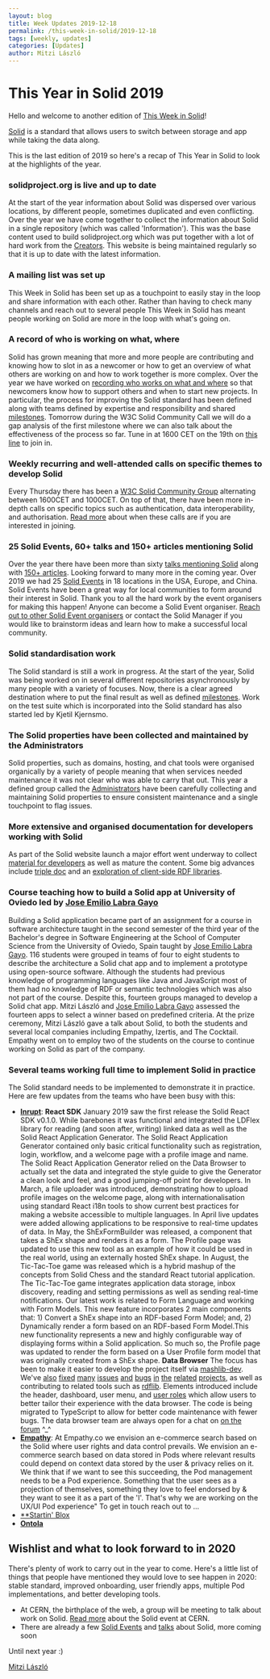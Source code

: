 ```yaml
---
layout: blog
title: Week Updates 2019-12-18
permalink: /this-week-in-solid/2019-12-18
tags: [weekly, updates]
categories: [Updates]
author: Mitzi László
---
```


# This Year in Solid 2019

Hello and welcome to another edition of [This Week in Solid](https://solidproject.org/this-week-in-solid)!

[Solid](https://solidproject.org) is a standard that allows users to switch between storage and app while taking the data along. 

This is the last edition of 2019 so here's a recap of This Year in Solid to look at the highlights of the year. 

### solidproject.org is live and up to date 
At the start of the year information about Solid was dispersed over various locations, by different people, sometimes duplicated and even conflicting. Over the year we have come together to collect the information about Solid in a single repository (which was called 'Information'). This was the base content used to build solidproject.org which was put together with a lot of hard work from the [Creators](https://github.com/solid/process/blob/master/creators.md). This website is being maintained regularly so that it is up to date with the latest information. 

### A mailing list was set up 
This Week in Solid has been set up as a touchpoint to easily stay in the loop and share information with each other. Rather than having to check many channels and reach out to several people This Week in Solid has meant people working on Solid are more in the loop with what's going on. 

### A record of who is working on what, where 
Solid has grown meaning that more and more people are contributing and knowing how to slot in as a newcomer or how to get an overview of what others are working on and how to work together is more complex. Over the year we have worked on [recording who works on what and where](https://github.com/solid/process) so that newcomers know how to support others and when to start new projects. In particular, the process for improving the Solid standard has been defined along with teams defined by expertise and responsibility and shared [milestones](https://github.com/solid/specification/milestones). Tomorrow during the W3C Solid Community Call we will do a gap analysis of the first milestone where we can also talk about the effectiveness of the process so far. Tune in at 1600 CET on the 19th on [this line](https://zoom.us/j/261297657) to join in. 

### Weekly recurring and well-attended calls on specific themes to develop Solid 
Every Thursday there has been a [W3C Solid Community Group](https://www.w3.org/community/solid/) alternating between 1600CET and 1000CET. On top of that, there have been more in-depth calls on specific topics such as authentication, data interoperability, and authorisation. [Read more](https://solidproject.org/standardisation) about when these calls are if you are interested in joining.

### 25 Solid Events, 60+ talks and 150+ articles mentioning Solid
Over the year there have been more than sixty [talks mentioning Solid](https://solidproject.org/press) along with [150+ articles](https://solidproject.org/press). Looking forward to many more in the coming year. Over 2019 we had 25 [Solid Events](https://solidproject.org/events) in 18 locations in the USA, Europe, and China. Solid Events have been a great way for local communities to form around their interest in Solid. Thank you to all the hard work by the event organisers for making this happen! Anyone can become a Solid Event organiser. [Reach out to other Solid Event organisers](https://gitter.im/solid/solid-events) or contact the Solid Manager if you would like to brainstorm ideas and learn how to make a successful local community.  

### Solid standardisation work
The Solid standard is still a work in progress. At the start of the year, Solid was being worked on in several different repositories asynchronously by many people with a variety of focuses. Now, there is a clear agreed destination where to put the final result as well as defined [milestones](https://github.com/solid/specification/milestones). Work on the test suite which is incorporated into the Solid standard has also started led by Kjetil Kjernsmo. 

### The Solid properties have been collected and maintained by the Administrators 
Solid properties, such as domains, hosting, and chat tools were organised organically by a variety of people meaning that when services needed maintenance it was not clear who was able to carry that out. This year a defined group called the [Administrators](https://github.com/solid/process/blob/master/administrators.md) have been carefully collecting and maintaining Solid properties to ensure consistent maintenance and a single touchpoint to flag issues. 

### More extensive and organised documentation for developers working with Solid 
As part of the Solid website launch a major effort went underway to collect [material for developers](https://solidproject.org/for-developers) as well as mature the content. Some big advances include [triple doc](https://vincenttunru.gitlab.io/tripledoc/) and an [exploration of client-side RDF libraries](https://github.com/inrupt/solid-lib-comparison). 

### Course teaching how to build a Solid app at University of Oviedo led by [Jose Emilio Labra Gayo](http://labra.weso.es)
Building a Solid application became part of an assignment for a course in software architecture taught in the second semester of the third year of the Bachelor's degree in Software Engineering at the School of Computer Science from the University of Oviedo, Spain taught by  [Jose Emilio Labra Gayo](http://labra.weso.es). 116 students were grouped in teams of four to eight students to describe the architecture a Solid chat app and to implement a prototype using open-source software. Although the students had previous knowledge of programming languages like Java and JavaScript most of them had no knowledge of RDF or semantic technologies which was also not part of the course. Despite this, fourteen groups managed to develop a Solid chat app. Mitzi László and [Jose Emilio Labra Gayo](http://labra.weso.es) assessed the fourteen apps to select a winner based on predefined criteria. At the prize ceremony, Mitzi László gave a talk about Solid, to both the students and several local companies including Empathy, Izertis, and The Cocktail. Empathy went on to employ two of the students on the course to continue working on Solid as part of the company. 

### Several teams working full time to implement Solid in practice 
The Solid standard needs to be implemented to demonstrate it in practice. Here are few updates from the teams who have been busy with this: 
* [**Inrupt**](https://inrupt.com): 
**React SDK**
January 2019 saw the first release the  Solid React SDK v0.1.0. While barebones it was functional and integrated the LDFlex library for reading (and soon after, writing) linked data as well as the Solid React Application Generator. The Solid React Application Generator contained only basic critical functionality such as registration, login, workflow, and a welcome page with a profile image and name. The Solid React Application Generator relied on the Data Browser to actually set the data and integrated the style guide to give the Generator a clean look and feel, and a good jumping-off point for developers. In March, a file uploader was introduced, demonstrating how to upload profile images on the welcome page, along with internationalisation using standard React i18n tools to show current best practices for making a website accessible to multiple languages. In April live updates were added allowing applications to be responsive to real-time updates of data. In May, the ShExFormBuilder was released, a component that takes a ShEx shape and renders it as a form. The Profile page was updated to use this new tool as an example of how it could be used in the real world, using an externally hosted ShEx shape. In August, the Tic-Tac-Toe game was released which is a hybrid mashup of the concepts from Solid Chess and the standard React tutorial application. The Tic-Tac-Toe game integrates application data storage, inbox discovery, reading and setting permissions as well as sending real-time notifications. Our latest work is related to Form Language and working with Form Models. This new feature incorporates 2 main components that: 1) Convert a ShEx shape into an RDF-based Form Model; and, 2) Dynamically render a form based on an RDF-based Form Model.This new functionality represents a new and highly configurable way of displaying forms within a Solid application. So much so, the Profile page was updated to render the form based on a User Profile form model that was originally created from a ShEx shape.
**Data Browser**
The focus has been to make it easier to develop the project itself via [mashlib-dev](https://github.com/inrupt/mashlib-dev). We've 
[also](https://github.com/solid/mashlib/pulls?utf8=%E2%9C%93&q=is%3Apr+is%3Aclosed) 
[fixed](https://github.com/solid/solid-panes/pulls?page=2&q=is%3Apr+is%3Aclosed&utf8=%E2%9C%93) 
[many](https://github.com/solid/solid-ui/pulls?page=2&q=is%3Apr+is%3Aclosed&utf8=%E2%9C%93) 
[issues](https://github.com/solid/chat-pane/pulls?page=2&q=is%3Apr+is%3Aclosed&utf8=%E2%9C%93) 
[and](https://github.com/solid/contacts-pane/pulls?page=2&q=is%3Apr+is%3Aclosed&utf8=%E2%9C%93) 
[bugs](https://github.com/solid/folder-pane/pulls?page=2&q=is%3Apr+is%3Aclosed&utf8=%E2%9C%93) 
[in](https://github.com/solid/issue-pane/pulls?page=2&q=is%3Apr+is%3Aclosed&utf8=%E2%9C%93) 
[the](https://github.com/solid/meeting-pane/pulls?page=2&q=is%3Apr+is%3Aclosed&utf8=%E2%9C%93) 
[related](https://github.com/solid/source-pane/pulls?page=2&q=is%3Apr+is%3Aclosed&utf8=%E2%9C%93) 
[projects](https://github.com/solid/pane-registry/pulls?page=2&q=is%3Apr+is%3Aclosed&utf8=%E2%9C%93), as well as contributing to related tools such as [rdflib](https://github.com/linkeddata/rdflib.js). Elements introduced include the header, dashboard, user menu, and [user roles](https://github.com/solid/userguide/blob/master/appendix/userroles.md) which allow users to better tailor their experience with the data browser. The code is being migrated to TypeScript to allow for better code maintenance with fewer bugs. The data browser team are always open for a chat on [on the forum](https://forum.solidproject.org/c/build-a-solid-app/solid-data-browser) ^_^
* [**Empathy**](https://www.empathy.co): At Empathy.co we envision an e-commerce search based on the Solid where user rights and data control prevails. We envision an e-commerce search based on data stored in Pods where relevant results could depend on context data stored by the user & privacy relies on it. We think that if we want to see this succeeding, the Pod management needs to be a Pod experience. Something that the user sees as a projection of themselves, something they love to feel endorsed by & they want to see it as a part of the 'I'. That's why we are working on the UX/UI Pod experience" To get in touch reach out to ...
* [**Startin' Blox](https://startinblox.com)
* [**Ontola**](https://ontola.io)  

## Wishlist and what to look forward to in 2020
There's plenty of work to carry out in the year to come. Here's a little list of things that people have mentioned they would love to see happen in 2020: stable standard, improved onboarding, user friendly apps, multiple Pod implementations, and better developing tools. 
* At CERN, the birthplace of the web, a group will be meeting to talk about work on Solid. [Read more](https://indico.cern.ch/e/CERN-Solid-brainstorming) about the Solid event at CERN. 
* There are already a few [Solid Events](https://solidproject.org/events) and [talks](https://solidproject.org/press) about Solid, more coming soon 

Until next year :) 

[Mitzi László](https://github.com/Mitzi-Laszlo)
